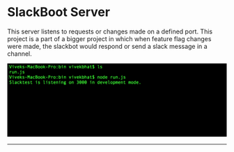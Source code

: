 # SlackBoot Server

This server listens to requests or changes made on a defined port.
This project is a part of a bigger project in which when feature flag changes were made, the slackbot would respond or send a slack message in a channel.

![Screenshot](https://github.com/VivekBhat/slackBot/blob/master/Resources/screen1.png)

---
